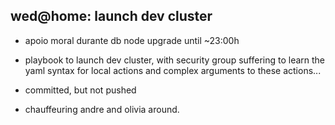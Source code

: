 ## wed@home: launch dev cluster

- apoio moral durante db node upgrade until ~23:00h

- playbook to launch dev cluster, with security group
  suffering to learn the yaml syntax for local actions and complex arguments to these
  actions...

- committed, but not pushed

- chauffeuring andre and olivia around.

